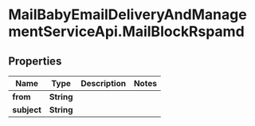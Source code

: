 # MailBabyEmailDeliveryAndManagementServiceApi.MailBlockRspamd

## Properties

Name | Type | Description | Notes
------------ | ------------- | ------------- | -------------
**from** | **String** |  | 
**subject** | **String** |  | 


